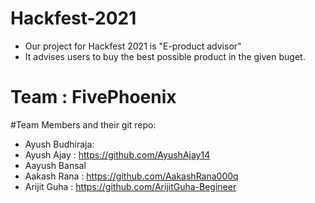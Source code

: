 # Hackfest-2021
- Our project for Hackfest 2021 is "E-product advisor"
- It advises users to buy the best possible product in the given buget.
# Team : FivePhoenix

#Team Members and their git repo:
- Ayush Budhiraja: 
- Ayush Ajay : https://github.com/AyushAjay14
- Aayush Bansal 
- Aakash Rana : https://github.com/AakashRana000q
- Arijit Guha : https://github.com/ArijitGuha-Begineer
